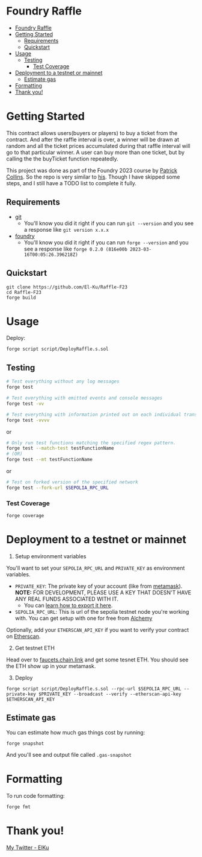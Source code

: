 # Foundry Raffle

- [Foundry Raffle](#foundry-raffle)
- [Getting Started](#getting-started)
  - [Requirements](#requirements)
  - [Quickstart](#quickstart)
- [Usage](#usage)
  - [Testing](#testing)
    - [Test Coverage](#test-coverage)
- [Deployment to a testnet or mainnet](#deployment-to-a-testnet-or-mainnet)
  - [Estimate gas](#estimate-gas)
- [Formatting](#formatting)
- [Thank you!](#thank-you)



# Getting Started

This contract allows users(buyers or players) to buy a ticket from the contract. And after the raffle interval is over, a winner will be drawn at random and all the ticket prices accumulated during that raffle interval will go to that particular winner. A user can buy more than one ticket, but by calling the the buyTicket function repeatedly.

This project was done as part of the Foundry 2023 course by [Patrick Collins](https://twitter.com/PatrickAlphaC). So the repo is very similar to [his](https://github.com/Cyfrin/foundry-smart-contract-lottery-f23). Though I have skipped some steps, and I still have a TODO list to complete it fully.

## Requirements

- [git](https://git-scm.com/book/en/v2/Getting-Started-Installing-Git)
  - You'll know you did it right if you can run `git --version` and you see a response like `git version x.x.x`
- [foundry](https://getfoundry.sh/)
  - You'll know you did it right if you can run `forge --version` and you see a response like `forge 0.2.0 (816e00b 2023-03-16T00:05:26.396218Z)`


## Quickstart

```
git clone https://github.com/El-Ku/Raffle-F23
cd Raffle-F23
forge build
```

# Usage

Deploy:

```
forge script script/DeployRaffle.s.sol
```

## Testing

```bash
# Test everything without any log messages
forge test

# Test everything with emitted events and console messages
forge test -vv

# Test everything with information printed out on each individual transaction
forge test -vvvv
```

or 

```bash
# Only run test functions matching the specified regex pattern.
forge test --match-test testFunctionName
# (OR)
forge test --mt testFunctionName

```

or

```bash
# Test on forked version of the specified network
forge test --fork-url $SEPOLIA_RPC_URL
```

### Test Coverage

```
forge coverage
```


# Deployment to a testnet or mainnet

1. Setup environment variables

You'll want to set your `SEPOLIA_RPC_URL` and `PRIVATE_KEY` as environment variables. 

- `PRIVATE_KEY`: The private key of your account (like from [metamask](https://metamask.io/)). **NOTE:** FOR DEVELOPMENT, PLEASE USE A KEY THAT DOESN'T HAVE ANY REAL FUNDS ASSOCIATED WITH IT.
  - You can [learn how to export it here](https://metamask.zendesk.com/hc/en-us/articles/360015289632-How-to-Export-an-Account-Private-Key).
- `SEPOLIA_RPC_URL`: This is url of the sepolia testnet node you're working with. You can get setup with one for free from [Alchemy](https://alchemy.com/?a=673c802981)

Optionally, add your `ETHERSCAN_API_KEY` if you want to verify your contract on [Etherscan](https://etherscan.io/).

2. Get testnet ETH

Head over to [faucets.chain.link](https://faucets.chain.link/) and get some tesnet ETH. You should see the ETH show up in your metamask.

3. Deploy

```
forge script script/DeployRaffle.s.sol --rpc-url $SEPOLIA_RPC_URL --private-key $PRIVATE_KEY --broadcast --verify --etherscan-api-key $ETHERSCAN_API_KEY
```

## Estimate gas

You can estimate how much gas things cost by running:

```
forge snapshot
```

And you'll see and output file called `.gas-snapshot`


# Formatting


To run code formatting:
```
forge fmt
```


# Thank you!

[My Twitter - ElKu](https://twitter.com/ElKu_crypto)
